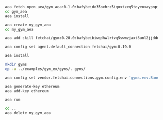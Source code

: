 ``` bash
aea fetch open_aea/gym_aea:0.1.0:bafybeido35oxhrz5iqoxtzeq5toyeoxaypnpjmxm7nd6dfuosgzwbzju2q --remote
cd gym_aea
aea install
```
``` bash
aea create my_gym_aea
cd my_gym_aea
```
``` bash
aea add skill fetchai/gym:0.20.0:bafybeibiwqdhwlrtvq5swmzjaxt3unl2jjdducrdwpkix3xjd4kdbhawri --remote
```
``` bash
aea config set agent.default_connection fetchai/gym:0.19.0
```
``` bash
aea install
```
``` bash
mkdir gyms
cp -a ../examples/gym_ex/gyms/. gyms/
```
``` bash
aea config set vendor.fetchai.connections.gym.config.env 'gyms.env.BanditNArmedRandom'
```
``` bash
aea generate-key ethereum
aea add-key ethereum
```
``` bash
aea run
```
``` bash
cd ..
aea delete my_gym_aea
```
